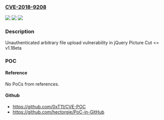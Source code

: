 ### [CVE-2018-9208](https://cve.mitre.org/cgi-bin/cvename.cgi?name=CVE-2018-9208)
![](https://img.shields.io/static/v1?label=Product&message=jQuery%20Picture%20Cut&color=blue)
![](https://img.shields.io/static/v1?label=Version&message=%3C%3D%201.1Beta%20&color=brighgreen)
![](https://img.shields.io/static/v1?label=Vulnerability&message=jQuery%20Picture%20Cut%20%3C%3D%20v1.1Beta%20unauthenticated%20arbitrary%20file%20upload%20vulnerability&color=brighgreen)

### Description

Unauthenticated arbitrary file upload vulnerability in jQuery Picture Cut <= v1.1Beta

### POC

#### Reference
No PoCs from references.

#### Github
- https://github.com/0xT11/CVE-POC
- https://github.com/hectorgie/PoC-in-GitHub

